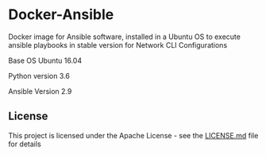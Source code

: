 # Docker-Ansible
<p>
Docker image for Ansible software, installed in a Ubuntu OS to 
execute ansible playbooks in stable version for Network CLI
Configurations
</p>

Base OS
Ubuntu 16.04

Python version 
3.6

Ansible Version 
2.9



## License

This project is licensed under the Apache License - see the <a href="https://github.com/amol786/docker-ansible/blob/main/LICENSE">LICENSE.md</a> file for details

